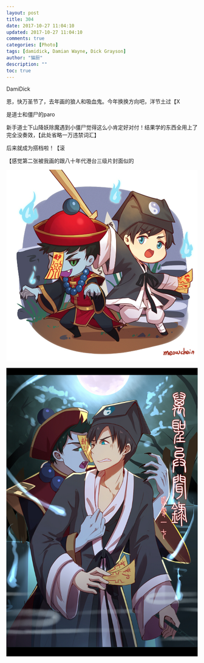 ```yaml
---
layout: post
title: 304
date: 2017-10-27 11:04:10
updated: 2017-10-27 11:04:10
comments: true
categories: [Photo]
tags: [damidick, Damian Wayne, Dick Grayson]
author: "猫厨"
description: ""
toc: true
---
```


<p>DamiDick</p> 
<p>恩，快万圣节了，去年画的狼人和吸血鬼。今年换换方向吧，洋节土过【X</p> 
<p>是道士和僵尸的paro</p> 
<p>新手道士下山降妖除魔遇到小僵尸觉得这么小肯定好对付！结果学的东西全用上了完全没奏效，【此处省略一万违禁词汇】</p> 
<p>后来就成为搭档啦！【滚</p> 
<p>【感觉第二张被我画的跟八十年代港台三级片封面似的</p>

![](https://raw.githubusercontent.com/alicewish/meowchain247/master/img_cVZNdzJtQk9JV2Z4TjVXRWlNS0dsQUNmWUtlOFVzRW44UCtJSmNjUTM0b0p0Q05tRDBPWTZBPT0.jpg)

![](https://raw.githubusercontent.com/alicewish/meowchain247/master/img_cVZNdzJtQk9JV2Z4TjVXRWlNS0dsSWs0TWJYWHJiY3V4M1QyNlNlaElQMktPMERJL2QzdzVRPT0.jpg)